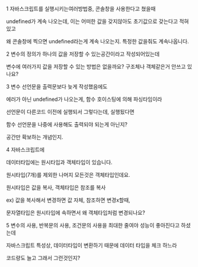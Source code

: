 1
자바스크립트를 실행시키는여러방법중, 콘솔창을 사용한다고 쳤을때

undefined가 계속 나오는데, 이는 어떠한 값을 갖지않아도 초기값으로 갖는다고 적혀있고

왜 콘솔창에 찍으면 undefined라는게 계속 나오는지. 특정한 값을줘도 계속나옵니다. <br>


2
변수의 정의가 하나의 값을 저장할 수 있는공간이라고 작성되어있는데

변수에 여러가지 값을 저장할 수 있는 방법은 없을까요? 구조체나 객체같은거 안쓰고 있나요?  



3
변수 선언문을 출력문보다 늦게 작성했음에도

에러가 아닌 undefined가 나오는게, 함수 호이스팅에 의해 파싱타임이라

선언문이 다른코드 이전에 실행되서 그렇다는데, 실행됬다면

함수 선언문을 나중에 사용해도 출력되야 되는게 아닌지?

공간만 확보하는 개념인지. <br>


4
자바스크립트에 

데이터타입에는 원시타입과 객체타입이 있습니다.

원시타입(7개)를 제외한 나머지 모든것은 객체타입인데요.

원시타입은 값을 복사, 객체타입은 참조를 복사 

ex) 값을 복사해서 변경하면 값 자체, 참조하면 변경x할때,

문자열타입은 원시타입에 속하면서 왜 객체타입처럼 변경되나요?  



5
변수의 사용, 반복문의 사용, 조건문의 사용을 최대한 줄여야 성능이 좋아진다고  하셨는데

자바스크립트 특성상, 데이터타입이 변환하기 때문에 데이터 타입을 체크 하느라 

코드량도 늘고 그래서 그런것인지?  




